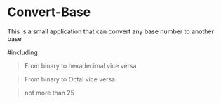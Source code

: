 # Convert-Base

This is a small application that can convert any base number to another base

#including

> From binary to hexadecimal vice versa

> From binary to Octal vice versa

> not more than 25
